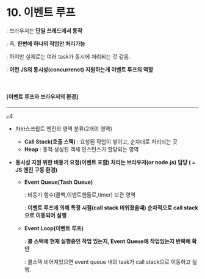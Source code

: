 # 10. 이벤트 루프

: 브라우저는 **단일 쓰레드에서 동작**

: 즉, **한번에 하나의 작업만 처리가능**

: 하지만 실제로는 여러 task가 동시에 처리되는 것 같음.

: **이런 JS의 동시성(concurrenct) 지원하는게 이벤트 루프의 역할**

<br>

#### [이벤트 루프와 브라우저의 환경]

---

<img src="https://poiemaweb.com/img/event-loop.png" style="zoom:48%;" />4

- 자바스크립트 엔진의 영역 분류(2개의 영역)
  - **Call Stack(호출 스택)** : 요청된 작업이 쌓이고, 순차대로 처리되는 곳
  - **Heap** : 동적 생성된 객체 인스턴스가 할당되는 영역

- **동시성 지원 위한 비동기 요청(이벤트 포함) 처리는 브라우저(or node.js) 담당 ( = JS 엔진 구동 환경)**

  - **Event Queue(Tash Queue)** 

    : 비동기 함수(콜백,이벤트헨들로,timer) 보관 영역

    : **이벤트 루프에 의해 특정 시점(call stack 비워졌을때) 순차적으로 call stack으로 이동되어 실행**

  - **Event Loop(이벤트 루프)**

    : **콜 스택에 현재 실행중인 작업 있는지, Event Queue에 작업있는지 반복해 확인**

    : 콜스택 비어져있으면 event queue 내의 task가 call stack으로 이동하고 실행.

